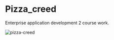 # Pizza_creed
Enterprise application development 2 course work.

<img src="https://drive.google.com/file/d/1h9U0IoznWMSkbzgqnSQiElQ0RbPrSzP3/view?usp=sharing" alt="pizza-creed">
